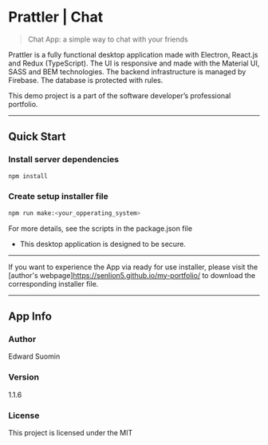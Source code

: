 # Prattler | Chat

> Chat App: a simple way to chat with your friends

Prattler is a fully functional desktop application made with Electron, React.js and Redux (TypeScript). The UI is responsive and made with the Material UI, SASS and BEM technologies. The backend infrastructure is managed by Firebase. The database is protected with rules. 

This demo project is a part of the software developer’s professional portfolio.

---

## Quick Start

### Install server dependencies

```bash
npm install
```

### Create setup installer file 

```bash
npm run make:<your_opperating_system>
```

For more details, see the scripts in the package.json file

* This desktop application is designed to be secure.

---

If you want to experience the App via ready for use installer, please visit the [author's webpage]<https://senlion5.github.io/my-portfolio/> to download the corresponding installer file.

---

## App Info

### Author

Edward Suomin

### Version

1.1.6

### License

This project is licensed under the MIT 

